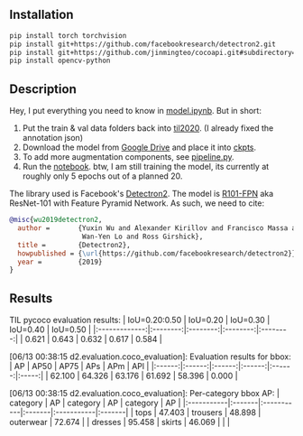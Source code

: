## Installation
```bash
pip install torch torchvision
pip install git+https://github.com/facebookresearch/detectron2.git
pip install git+https://github.com/jinmingteo/cocoapi.git#subdirectory=PythonAPI
pip install opencv-python
```

## Description
Hey, I put everything you need to know in [model.ipynb](model.ipynb). But in short:
1. Put the train & val data folders back into [til2020](til2020). (I already fixed the annotation json)
2. Download the model from [Google Drive](https://drive.google.com/file/d/1nEyJVzAy3yB7v8aEUthVR1kMpuZK4_Lo/view?usp=sharing) and place it into [ckpts](ckpts).
3. To add more augmentation components, see [pipeline.py](pipeline.py).
4. Run the [notebook](model.ipynb).
btw, I am still training the model, its currently at roughly only 5 epochs out of a planned 20.

The library used is Facebook's [Detectron2](https://github.com/facebookresearch/detectron2). The model is [R101-FPN](https://github.com/facebookresearch/detectron2/blob/master/MODEL_ZOO.md#faster-r-cnn) aka ResNet-101 with Feature Pyramid Network. As such, we need to cite:

```BibTeX
@misc{wu2019detectron2,
  author =       {Yuxin Wu and Alexander Kirillov and Francisco Massa and
                  Wan-Yen Lo and Ross Girshick},
  title =        {Detectron2},
  howpublished = {\url{https://github.com/facebookresearch/detectron2}},
  year =         {2019}
}
```

## Results
TIL pycoco evaluation results:
| IoU=0.20:0.50 | IoU=0.20 | IoU=0.30 | IoU=0.40 | IoU=0.50 |
|:-------------:|:--------:|:--------:|:--------:|:--------:|
|     0.621     |  0.643   |   0.632  |   0.617  |   0.584  |

[06/13 00:38:15 d2.evaluation.coco_evaluation]: Evaluation results for bbox: 
|   AP   |  AP50  |  AP75  |  APs   |  APm   |  APl  |
|:------:|:------:|:------:|:------:|:------:|:-----:|
| 62.100 | 64.326 | 63.176 | 61.692 | 58.396 | 0.000 |

[06/13 00:38:15 d2.evaluation.coco_evaluation]: Per-category bbox AP: 
| category   | AP     | category   | AP     | category   | AP     |
|:-----------|:-------|:-----------|:-------|:-----------|:-------|
| tops       | 47.403 | trousers   | 48.898 | outerwear  | 72.674 |
| dresses    | 95.458 | skirts     | 46.069 |            |        |